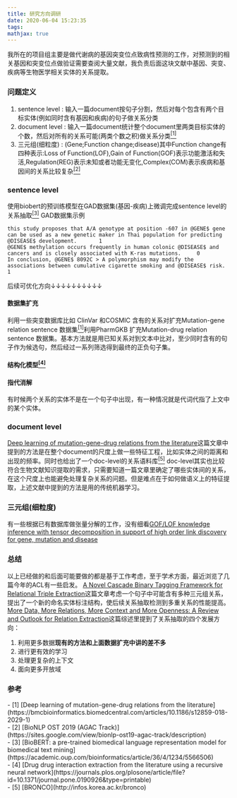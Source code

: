 ```yaml
---
title: 研究方向调研
date: 2020-06-04 15:23:35
tags:
mathjax: true
---
```

我所在的项目组主要是做代谢病的基因突变位点致病性预测的工作，对预测到的相关基因和突变位点做验证需要查阅大量文献，我负责后面这块文献中基因、突变、疾病等生物医学相关实体的关系提取。
<!--more-->
### 问题定义
1. sentence level : 输入一篇document按句子分割，然后对每个包含有两个目标实体(例如同时含有基因和疾病)的句子做关系分类
2. document level : 输入一篇document统计整个document里两类目标实体的个数，然后对所有的关系可能(两类个数之积)做关系分类[<sup>[1]</sup>](#refer-anchor-1)
3. 三元组(细粒度) : (Gene;Function change;disease)其中Function change有四种表示:Loss of Function(LOF),Gain of Function(GOF)表示功能激活和失活,Regulation(REG)表示未知或者功能无变化,Complex(COM)表示疾病和基因间的关系比较复杂[<sup>[2]</sup>](#refer-anchor-2)

### sentence level
使用biobert的预训练模型在GAD数据集(基因-疾病)上微调完成sentence level的关系抽取[<sup>[3]</sup>](#refer-anchor-3)
GAD数据集示例
``` text
this study proposes that A/A genotype at position -607 in @GENE$ gene can be used as a new genetic maker in Thai population for predicting @DISEASE$ development.       1
@GENE$ methylation occurs frequently in human colonic @DISEASE$ and cancers and is closely associated with K-ras mutations.     0
In conclusion, @GENE$ 8092C > A polymorphism may modify the associations between cumulative cigarette smoking and @DISEASE$ risk.       1
```
后续可优化方向↓↓↓↓↓↓↓↓↓↓
#### 数据集扩充
利用一些突变数据库比如 ClinVar 和COSMIC 含有的关系对扩充Mutation-gene relation sentence 数据集[<sup>[1]</sup>](#refer-anchor-1)利用PharmGKB 扩充Mutation-drug relation sentence 数据集。基本方法就是用已知关系对到文本中比对，至少同时含有的句子作为候选句，然后经过一系列筛选得到最终的正负句子集。
#### 结构化模型[<sup>[4]</sup>](#refer-anchor-4)
#### 指代消解
有时候两个关系的实体不是在一个句子中出现，有一种情况就是代词代指了上文中的某个实体。
### document level
[Deep learning of mutation-gene-drug relations from the literature](https://bmcbioinformatics.biomedcentral.com/articles/10.1186/s12859-018-2029-1)这篇文章中提到的方法是在整个document的尺度上做一些特征工程，比如实体之间的距离和出现的频率。同时也给出了一个doc-level的关系语料库[<sup>[5]</sup>](#refer-anchor-5)
doc-level其实也比较符合生物文献知识提取的需求，只需要知道一篇文章里确定了哪些实体间的关系，在这个尺度上也能避免处理复杂关系的问题。但是难点在于如何做语义上的特征提取，上述文献中提到的方法是用的传统机器学习。

### 三元组(细粒度)
有一些根据已有数据库做张量分解的工作，没有细看[GOF/LOF knowledge inference with tensor decomposition in support of high order link discovery for gene, mutation and disease](https://www.aimspress.com/article/10.3934/mbe.2019067/fulltext.html)

### 总结
以上已经做的和后面可能要做的都是基于工作考虑，至于学术方面，最近浏览了几篇今年的ACL有一些启发。
[A Novel Cascade Binary Tagging Framework for Relational Triple Extraction](https://arxiv.org/abs/1909.03227)这篇文章考虑一个句子中可能含有多种三元组关系，提出了一个新的命名实体标注结构，使后续关系抽取检测到多重关系的性能提高。
[More Data, More Relations, More Context and More Openness: A Review and Outlook for Relation Extraction](https://arxiv.org/abs/2004.03186)这篇综述里提到了关系抽取的四个发展方向：
1. 利用更多数据**现有的方法和上面数据扩充中讲的差不多**
2. 进行更有效的学习
3. 处理更复杂的上下文
4. 面向更多开放域


### 参考
<div id="refer-anchor-1"></div>
- [1] [Deep learning of mutation-gene-drug relations from the literature](https://bmcbioinformatics.biomedcentral.com/articles/10.1186/s12859-018-2029-1)
<div id="refer-anchor-2"></div>
- [2] [BioNLP OST 2019 (AGAC Track)](https://sites.google.com/view/bionlp-ost19-agac-track/description)
<div id="refer-anchor-3"></div>
- [3] [BioBERT: a pre-trained biomedical language representation model for biomedical text mining](https://academic.oup.com/bioinformatics/article/36/4/1234/5566506)
<div id="refer-anchor-4"></div>
- [4] [Drug drug interaction extraction from the literature using a recursive neural network](https://journals.plos.org/plosone/article/file?id=10.1371/journal.pone.0190926&type=printable)
<div id="refer-anchor-5"></div>
- [5] [BRONCO](http://infos.korea.ac.kr/bronco)



